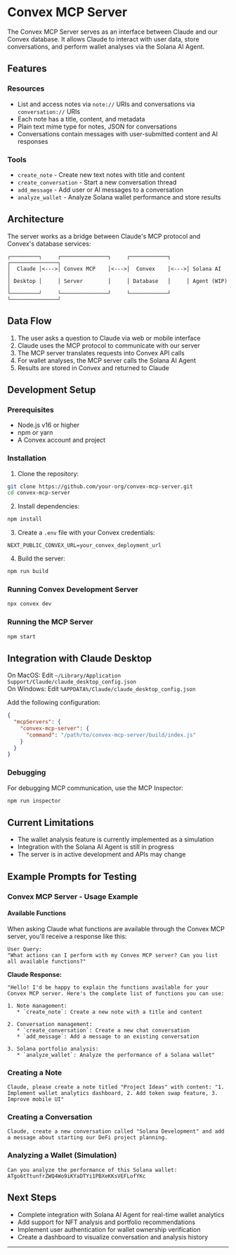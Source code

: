 # Convex MCP Server

The Convex MCP Server serves as an interface between Claude and our Convex database. It allows Claude to interact with user data, store conversations, and perform wallet analyses via the Solana AI Agent.

## Features

### Resources
- List and access notes via `note://` URIs and conversations via `conversation://` URIs
- Each note has a title, content, and metadata
- Plain text mime type for notes, JSON for conversations
- Conversations contain messages with user-submitted content and AI responses

### Tools
- `create_note` - Create new text notes with title and content
- `create_conversation` - Start a new conversation thread
- `add_message` - Add user or AI messages to a conversation
- `analyze_wallet` - Analyze Solana wallet performance and store results

## Architecture

The server works as a bridge between Claude's MCP protocol and Convex's database services:

```
┌─────────┐     ┌───────────────┐     ┌────────────┐     ┌───────────────┐
│  Claude │<--->│ Convex MCP    │<--->│  Convex    │<--->│ Solana AI     │
│ Desktop │     │ Server        │     │ Database   │     │ Agent (WIP)   │
└─────────┘     └───────────────┘     └────────────┘     └───────────────┘
```

## Data Flow
1. The user asks a question to Claude via web or mobile interface
2. Claude uses the MCP protocol to communicate with our server
3. The MCP server translates requests into Convex API calls
4. For wallet analyses, the MCP server calls the Solana AI Agent
5. Results are stored in Convex and returned to Claude

## Development Setup

### Prerequisites
- Node.js v16 or higher
- npm or yarn
- A Convex account and project

### Installation

1. Clone the repository:
```bash
git clone https://github.com/your-org/convex-mcp-server.git
cd convex-mcp-server
```

2. Install dependencies:
```bash
npm install
```

3. Create a `.env` file with your Convex credentials:
```
NEXT_PUBLIC_CONVEX_URL=your_convex_deployment_url
```

4. Build the server:
```bash
npm run build
```

### Running Convex Development Server

```bash
npx convex dev
```

### Running the MCP Server

```bash
npm start
```

## Integration with Claude Desktop

On MacOS: Edit `~/Library/Application Support/Claude/claude_desktop_config.json`  
On Windows: Edit `%APPDATA%/Claude/claude_desktop_config.json`

Add the following configuration:
```json
{
  "mcpServers": {
    "convex-mcp-server": {
      "command": "/path/to/convex-mcp-server/build/index.js"
    }
  }
}
```

### Debugging

For debugging MCP communication, use the MCP Inspector:
```bash
npm run inspector
```

## Current Limitations

- The wallet analysis feature is currently implemented as a simulation
- Integration with the Solana AI Agent is still in progress
- The server is in active development and APIs may change

## Example Prompts for Testing
### Convex MCP Server - Usage Example

#### Available Functions

When asking Claude what functions are available through the Convex MCP server, you'll receive a response like this:
```
User Query:
"What actions can I perform with my Convex MCP server? Can you list all available functions?"
```

**Claude Response:**
```
"Hello! I'd be happy to explain the functions available for your Convex MCP server. Here's the complete list of functions you can use:

1. Note management:
   * `create_note`: Create a new note with a title and content

2. Conversation management:
   * `create_conversation`: Create a new chat conversation
   * `add_message`: Add a message to an existing conversation

3. Solana portfolio analysis:
   * `analyze_wallet`: Analyze the performance of a Solana wallet"
   ```

### Creating a Note
```
Claude, please create a note titled "Project Ideas" with content: "1. Implement wallet analytics dashboard, 2. Add token swap feature, 3. Improve mobile UI"
```

### Creating a Conversation
```
Claude, create a new conversation called "Solana Development" and add a message about starting our DeFi project planning.
```

### Analyzing a Wallet (Simulation)
```
Can you analyze the performance of this Solana wallet: ATgo6tTtunfrZWQ4Wo9iKYaDTYi1PBXeKKsVEFLofYKc
```

## Next Steps

- Complete integration with Solana AI Agent for real-time wallet analytics
- Add support for NFT analysis and portfolio recommendations
- Implement user authentication for wallet ownership verification
- Create a dashboard to visualize conversation and analysis history

---
